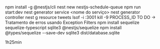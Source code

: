 npm install -g @nestjs/cli
nest new nestjs-schedule-queue
npm run start:dev
nest generator service <nome do serviço>
nest generator controller <nome do controle>
nest g resource tweets
lsof -i :3001
kill -9 PROCESS_ID
TO DO -> Tratamento de erros usando Exception Filters
npm install sequelize sequelize-typescript sqlite3 @nestjs/sequelize
npm install @types/sequelize --save-dev
sqlite3 dist/database.sqlite

1h25min
